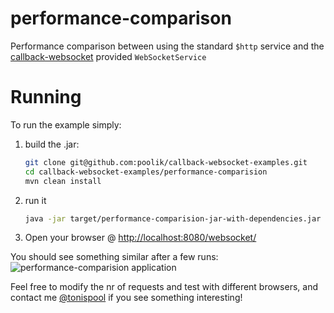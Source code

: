performance-comparison
===========================

Performance comparison between using the standard ```$http``` service and the [callback-websocket](https://github.com/poolik/callback-websocket) provided ```WebSocketService```

# Running
To run the example simply:

1. build the .jar:
    ```bash
    git clone git@github.com:poolik/callback-websocket-examples.git
    cd callback-websocket-examples/performance-comparision
    mvn clean install
    ```

2. run it
    ```bash
    java -jar target/performance-comparision-jar-with-dependencies.jar
    ```

3. Open your browser @ [http://localhost:8080/websocket/](http://localhost:8080/websocket/)

You should see something similar after a few runs:
![performance-comparision application](http://f.cl.ly/items/1d0q1m3L1S0m0K3m2a2r/Screen%20Shot%202014-05-02%20at%2014.10.36.png)

Feel free to modify the nr of requests and test with different browsers, and contact me [@tonispool](https://twitter.com/tonispool) if you see something interesting!
